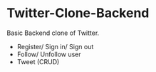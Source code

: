 # Twitter-Clone-Backend

Basic Backend clone of Twitter. 
- Register/ Sign in/ Sign out
- Follow/ Unfollow user
- Tweet (CRUD)
